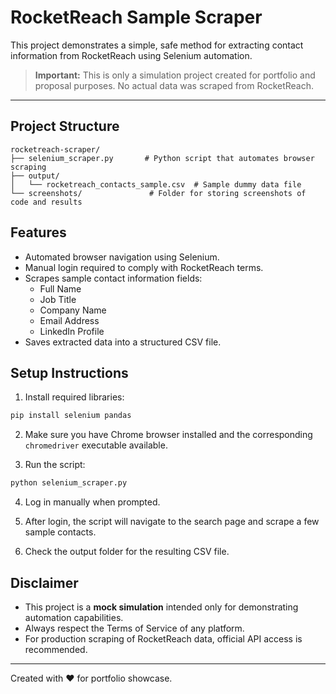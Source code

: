 # RocketReach Sample Scraper

This project demonstrates a simple, safe method for extracting contact information from RocketReach using Selenium automation.

> **Important:** This is only a simulation project created for portfolio and proposal purposes. No actual data was scraped from RocketReach.

---

## Project Structure

```
rocketreach-scraper/
├── selenium_scraper.py       # Python script that automates browser scraping
├── output/
│   └── rocketreach_contacts_sample.csv  # Sample dummy data file
└── screenshots/               # Folder for storing screenshots of code and results
```

## Features

- Automated browser navigation using Selenium.
- Manual login required to comply with RocketReach terms.
- Scrapes sample contact information fields:
  - Full Name
  - Job Title
  - Company Name
  - Email Address
  - LinkedIn Profile
- Saves extracted data into a structured CSV file.

## Setup Instructions

1. Install required libraries:

```bash
pip install selenium pandas
```

2. Make sure you have Chrome browser installed and the corresponding `chromedriver` executable available.

3. Run the script:

```bash
python selenium_scraper.py
```

4. Log in manually when prompted.

5. After login, the script will navigate to the search page and scrape a few sample contacts.

6. Check the output folder for the resulting CSV file.

## Disclaimer

- This project is a **mock simulation** intended only for demonstrating automation capabilities.
- Always respect the Terms of Service of any platform.
- For production scraping of RocketReach data, official API access is recommended.

---

Created with ❤️ for portfolio showcase.
